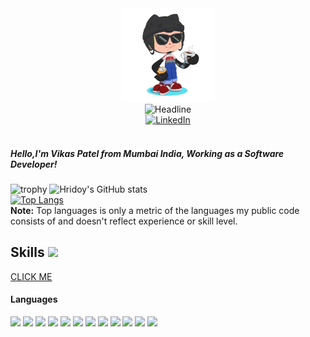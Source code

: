 
<div>
    <div align=center>
        <img src="https://raw.githubusercontent.com/AhmedFathyDev/AhmedFathyDev/main/GitHub.png" alt="GitHub Octocat Drinking a Cup of Coffee" height="150">
    </div>
    <div align=center>
        <img src="https://readme-typing-svg.herokuapp.com?/font-family=Architects+Daughter&color=%236FDA44&size=32&center=true&vCenter=true&width=600&height=50&lines=Hi+I'm+Vikas+Patel%F0%9F%91%8B;" alt="Headline" />
    </div>
    <div align=center>
        <a href="https://www.linkedin.com/in/vikas-patel-705435203"><img src="https://img.shields.io/badge/Linkedin-0077b5?style=flat&logo=linkedin" alt="LinkedIn" /></a>
    </div>
    <div align=left>
        <br>
        <p>
<h5>Hello,I'm <b>Vikas Patel</b> from Mumbai India, Working as a Software Developer!</h5>
     
![trophy](https://github-profile-trophy.vercel.app/?username=Vikaspatel2&row=1&no-bg=true)
![Hridoy's GitHub stats](https://github-readme-stats.vercel.app/api?username=Vikaspatel2&show_icons=true&count_private=true&theme=great-gatsby) </br>
[![Top Langs](https://github-readme-stats.vercel.app/api/top-langs/?username=Vikaspatel2&theme=great-gatsby&layout=compact)](https://github.com/HridoyHazard)
</br>
<b>Note:</b> Top languages is only a metric of the languages my public code consists of and doesn't reflect experience or skill level.

## Skills <img src="https://media.giphy.com/media/iY8CRBdQXODJSCERIr/giphy.gif" width="30px">&nbsp; 
<a href="https://www.hackerrank.com/certificates/9aa4db46bf05">CLICK ME</a>
<h4> Languages </h4>
<span> 
  <img src ="https://img.shields.io/badge/C%23-239120?style=for-the-badge&logo=c-sharp&logoColor=white">
  <img src ="https://img.shields.io/badge/Microsoft_SQL_Server-CC2927?style=for-the-badge&logo=microsoft-sql-server&logoColor=white">
    <img src ="https://img.shields.io/badge/.NET-5C2D91?style=for-the-badge&logo=.net&logoColor=white">
  <img src="https://img.shields.io/badge/HTML5-E34F26?style=for-the-badge&logo=html5&logoColor=white">
    <img src ="https://img.shields.io/badge/JavaScript-F7DF1E?style=for-the-badge&logo=javascript&logoColor=black">
    <img src ="https://img.shields.io/badge/jQuery-0769AD?style=for-the-badge&logo=jquery&logoColor=white">
  <img src="https://img.shields.io/badge/CSS3-1572B6?style=for-the-badge&logo=css3&logoColor=white">
  <img src="https://img.shields.io/badge/Python-F7DF1E?style=for-the-badge&logo=python&logoColor=black">
  <img src="https://img.shields.io/badge/Java-ED8B00?style=for-the-badge&logo=java&logoColor=white">
  <img src="https://img.shields.io/badge/C%2B%2B-00599C?style=for-the-badge&logo=c%2B%2B&logoColor=white">
  <img src="https://img.shields.io/badge/C-00599C?style=for-the-badge&logo=c&logoColor=white">
  <img src="https://img.shields.io/badge/PHP-777BB4?style=for-the-badge&logo=php&logoColor=white">
</span>


<!---
vikaspatel2/vikaspatel2 is a ✨ special ✨ repository because its `README.md` (this file) appears on your GitHub profile.
You can click the Preview link to take a look at your changes.
--->
